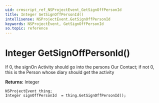 ```yaml
---
uid: crmscript_ref_NSProjectEvent_GetSignOffPersonId
title: Integer GetSignOffPersonId()
intellisense: NSProjectEvent.GetSignOffPersonId
keywords: NSProjectEvent, GetSignOffPersonId
so.topic: reference
---
```


# Integer GetSignOffPersonId()

If 0, the signOn Activity should go into the persons Our Contact; if not 0, this is the Person whose diary should get the activity

**Returns:** Integer

```crmscript
NSProjectEvent thing;
Integer signOffPersonId  = thing.GetSignOffPersonId();
```

